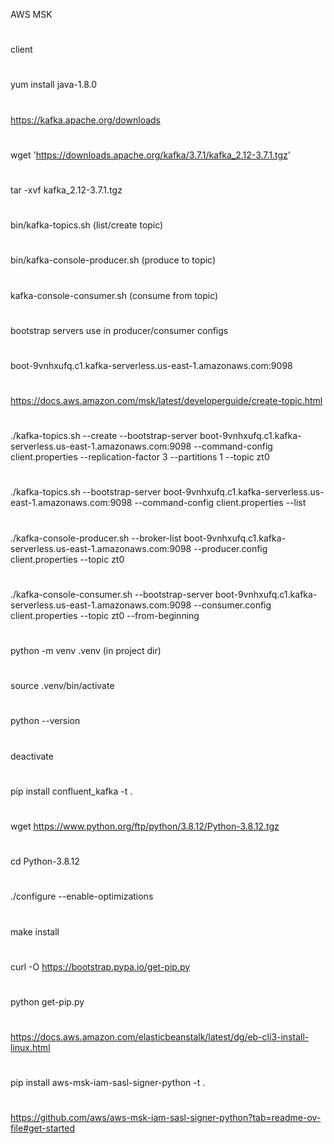 AWS MSK
#
client
#
yum install java-1.8.0
#
https://kafka.apache.org/downloads
#
wget 'https://downloads.apache.org/kafka/3.7.1/kafka_2.12-3.7.1.tgz'
#
tar -xvf kafka_2.12-3.7.1.tgz
#
bin/kafka-topics.sh (list/create topic)
#
bin/kafka-console-producer.sh (produce to topic)
#
kafka-console-consumer.sh (consume from topic)
#
bootstrap servers use in producer/consumer configs
#
boot-9vnhxufq.c1.kafka-serverless.us-east-1.amazonaws.com:9098
#
https://docs.aws.amazon.com/msk/latest/developerguide/create-topic.html
#
./kafka-topics.sh --create --bootstrap-server boot-9vnhxufq.c1.kafka-serverless.us-east-1.amazonaws.com:9098 --command-config client.properties --replication-factor 3 --partitions 1 --topic zt0
#
./kafka-topics.sh --bootstrap-server boot-9vnhxufq.c1.kafka-serverless.us-east-1.amazonaws.com:9098 --command-config client.properties --list
#
./kafka-console-producer.sh --broker-list boot-9vnhxufq.c1.kafka-serverless.us-east-1.amazonaws.com:9098 --producer.config client.properties --topic zt0
#
./kafka-console-consumer.sh --bootstrap-server boot-9vnhxufq.c1.kafka-serverless.us-east-1.amazonaws.com:9098 --consumer.config client.properties --topic zt0 --from-beginning
#
python -m venv .venv (in project dir)
#
source .venv/bin/activate
#
python --version
#
deactivate
#
pip install confluent_kafka -t .
#
wget https://www.python.org/ftp/python/3.8.12/Python-3.8.12.tgz
#
cd Python-3.8.12
#
./configure --enable-optimizations
#
make install
#
curl -O https://bootstrap.pypa.io/get-pip.py
#
python get-pip.py
#
https://docs.aws.amazon.com/elasticbeanstalk/latest/dg/eb-cli3-install-linux.html
#
pip install aws-msk-iam-sasl-signer-python -t .
#
https://github.com/aws/aws-msk-iam-sasl-signer-python?tab=readme-ov-file#get-started


